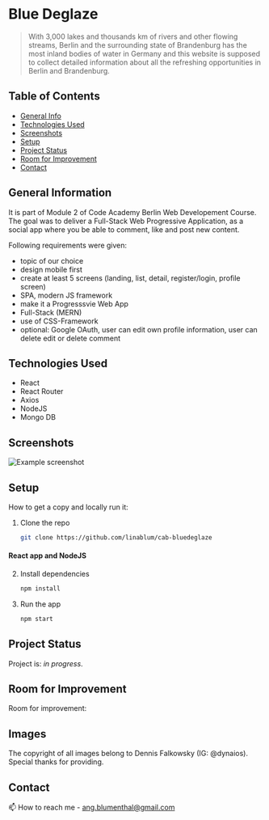 # Blue Deglaze

> With 3,000 lakes and thousands km of rivers and other flowing streams, Berlin and the surrounding state of Brandenburg has 
the most inland bodies of water in Germany and this website is supposed to collect
detailed information about all the refreshing opportunities in Berlin and Brandenburg. 

## Table of Contents
* [General Info](#general-information)
* [Technologies Used](#technologies-used)
* [Screenshots](#screenshots)
* [Setup](#setup)
* [Project Status](#project-status)
* [Room for Improvement](#room-for-improvement)
* [Contact](#contact)


## General Information

It is part of Module 2 of Code Academy Berlin Web Developement Course. The goal was to deliver a Full-Stack Web Progressive Application, as a social app where you be able to comment, like and post new content.

Following requirements were given:
- topic of our choice
- design mobile first
- create at least 5 screens (landing, list, detail, register/login, profile screen)
- SPA, modern JS framework
- make it a Progresssvie Web App
- Full-Stack (MERN)
- use of CSS-Framework
- optional: Google OAuth, user can edit own profile information, user can delete edit or delete comment


## Technologies Used

- React
- React Router
- Axios
- NodeJS
- Mongo DB


## Screenshots
![Example screenshot](./img/)


## Setup

How to get a copy and locally run it:

1. Clone the repo
   ```bash
   git clone https://github.com/linablum/cab-bluedeglaze
   ```

 #### React app and NodeJS
2. Install dependencies
   ```bash
   npm install
   ```
3. Run the app
   ```bash
   npm start
   ```

## Project Status
Project is: _in progress_. 


## Room for Improvement

Room for improvement:


## Images

The copyright of all images belong to Dennis Falkowsky (IG: @dynaios). Special thanks for providing.


## Contact

📫 How to reach me - ang.blumenthal@gmail.com
